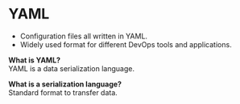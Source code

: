 # YAML

- Configuration files all written in YAML.
- Widely used format for different DevOps tools and applications.

**What is YAML?**\
YAML is a data serialization language.

**What is a serialization language?**\
Standard format to transfer data.
